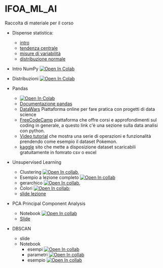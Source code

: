 # IFOA_ML_AI
Raccolta di materiale per il corso 

- Dispense statistica:
  - [intro](./Slide/01.1_Slide01.pdf)
  - [tendenza centrale](./Slide/01.2_Slide02.pdf)
  - [misure di variabilità](./Slide/01.3_Slide03.pdf)
  - [distribuzione normale](./Slide/01.4_Slide04.pdf)
   

- Intro NumPy [![Open In Colab](https://colab.research.google.com/assets/colab-badge.svg)](https://colab.research.google.com/github/pg-88/IFOA_ML_AI/blob/main/python/section01_NumPy.ipynb) 
- Distribuzioni [![Open In Colab](https://colab.research.google.com/assets/colab-badge.svg)](https://colab.research.google.com/github/pg-88/IFOA_ML_AI/blob/main/python/Distribuzioni_scipy.ipynb)
- Pandas 
  - [![Open In Colab](https://colab.research.google.com/assets/colab-badge.svg)](https://colab.research.google.com/github/pg-88/IFOA_ML_AI/blob/main/python/pandas_notebook.ipynb) 
  - [Documentazione pandas](https://pandas.pydata.org/docs/)
  - [DataWars](https://www.datawars.io/) Piattaforma online per fare pratica con progetti di data science
  - [FreeCodeCamp](https://www.freecodecamp.org/learn/data-analysis-with-python/#data-analysis-with-python-course) piattaforma che offre corsi e approfondimenti sul coding in generale, a questo link c'è una sezione sulla data analisi con python.
  - [Video tutorial](https://www.youtube.com/watch?v=vmEHCJofslg&t=1205s) che mostra una serie di operazioni e funzionalità prendendo come esempio il dataset Pokemon.
  - [kaggle](https://www.kaggle.com/) sito che mette a disposizione dataset scaricabili gratuitamente in fomrato csv o excel
- Unsupervised Learning 
  - Clustering [![Open In collab](https://colab.research.google.com/assets/colab-badge.svg)](https://colab.research.google.com/github/pg-88/IFOA_ML_AI/blob/main/python/esempio_clustering.ipynb), 
  - Esempio a lezione completo [![Open In collab](https://colab.research.google.com/assets/colab-badge.svg)](https://colab.research.google.com/github/pg-88/IFOA_ML_AI/blob/main/python/Copia_di_esempio_clustering.ipynb)
  - gerarchico [![Open In collab](https://colab.research.google.com/assets/colab-badge.svg)](https://colab.research.google.com/github/pg-88/IFOA_ML_AI/blob/main/python/Clustering%20gerarchico.ipynb), 
  - Colori [![Open In collab](https://colab.research.google.com/assets/colab-badge.svg)](https://colab.research.google.com/github/pg-88/IFOA_ML_AI/blob/main/python/Color-Quantization_KMeans.ipynb);
  - [slide lezione](https://docs.google.com/presentation/d/1Jg3WuacPwdiJVQ4ikCgVSC6OSh-kdrQ6/edit?usp=sharing&ouid=108017797520463246213&rtpof=true&sd=true)
- PCA Principal Component Analysis 
  - Notebook [![Open In collab](https://colab.research.google.com/assets/colab-badge.svg)](https://colab.research.google.com/github/pg-88/IFOA_ML_AI/blob/main/python/esempio_PCA.ipynb)
  - [Slide](https://docs.google.com/presentation/d/183F_S2As9wL3AOvPc3edWWoNNWjSpo-5/edit?usp=sharing&ouid=108017797520463246213&rtpof=true&sd=true)
- DBSCAN
  - slide
  - Notebook
    - esempi [![Open In collab](https://colab.research.google.com/assets/colab-badge.svg)](https://colab.research.google.com/github/pg-88/IFOA_ML_AI/blob/main/python/00-DBSCAN.ipynb)
    - parametri [![Open In collab](https://colab.research.google.com/assets/colab-badge.svg)](https://colab.research.google.com/github/pg-88/IFOA_ML_AI/blob/main/python/DBSCAN-parametri.ipynb)
    - esempio [![Open In collab](https://colab.research.google.com/assets/colab-badge.svg)](https://colab.research.google.com/github/pg-88/IFOA_ML_AI/blob/main/python/DBSCAN-esercizio.ipynb)